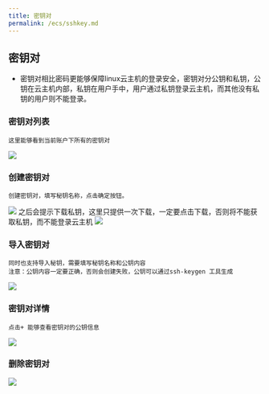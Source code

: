 ```yaml
---
title: 密钥对
permalink: /ecs/sshkey.md
---
```


## 密钥对
- 密钥对相比密码更能够保障linux云主机的登录安全，密钥对分公钥和私钥，公钥在云主机内部，私钥在用户手中，用户通过私钥登录云主机，而其他没有私钥的用户则不能登录。
### 密钥对列表
    这里能够看到当前账户下所有的密钥对
![](~@vuepress/sshkey_list1.png)

### 创建密钥对
    创建密钥对，填写秘钥名称，点击确定按钮。
![](~@vuepress/sshkey_create1.png)
    之后会提示下载私钥，这里只提供一次下载，一定要点击下载，否则将不能获取私钥，而不能登录云主机
![](~@vuepress/sshkey_create2.png)

### 导入密钥对
    同时也支持导入秘钥，需要填写秘钥名称和公钥内容
	注意：公钥内容一定要正确，否则会创建失败，公钥可以通过ssh-keygen 工具生成
![](~@vuepress/sshkey_import.png)

### 密钥对详情
    点击+ 能够查看密钥对的公钥信息
![](~@vuepress/sshkey_detail.png)

### 删除密钥对
![](~@vuepress/sshkey_delete.png)
